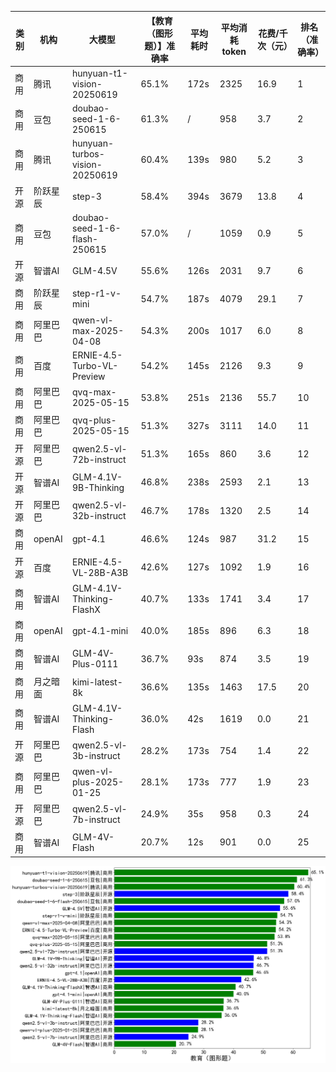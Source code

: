 
|类别|机构|大模型|【教育（图形题）】准确率|平均耗时|平均消耗token|花费/千次（元）|排名（准确率）|
|---|---|-----|-------------------|-------|-----------|-----------|-----------|
|商用|腾讯|hunyuan-t1-vision-20250619|65.1%|172s|2325|16.9|1|
|商用|豆包|doubao-seed-1-6-250615|61.3%|/|958|3.7|2|
|商用|腾讯|hunyuan-turbos-vision-20250619|60.4%|139s|980|5.2|3|
|开源|阶跃星辰|step-3|58.4%|394s|3679|13.8|4|
|商用|豆包|doubao-seed-1-6-flash-250615|57.0%|/|1059|0.9|5|
|开源|智谱AI|GLM-4.5V|55.6%|126s|2031|9.7|6|
|商用|阶跃星辰|step-r1-v-mini|54.7%|187s|4079|29.1|7|
|商用|阿里巴巴|qwen-vl-max-2025-04-08|54.3%|200s|1017|6.0|8|
|商用|百度|ERNIE-4.5-Turbo-VL-Preview|54.2%|145s|2126|9.3|9|
|商用|阿里巴巴|qvq-max-2025-05-15|53.8%|251s|2136|55.7|10|
|商用|阿里巴巴|qvq-plus-2025-05-15|51.3%|327s|3111|14.0|11|
|开源|阿里巴巴|qwen2.5-vl-72b-instruct|51.3%|165s|860|3.6|12|
|开源|智谱AI|GLM-4.1V-9B-Thinking|46.8%|238s|2593|2.1|13|
|开源|阿里巴巴|qwen2.5-vl-32b-instruct|46.7%|178s|1320|2.5|14|
|商用|openAI|gpt-4.1|46.6%|124s|987|31.2|15|
|开源|百度|ERNIE-4.5-VL-28B-A3B|42.6%|127s|1092|1.9|16|
|商用|智谱AI|GLM-4.1V-Thinking-FlashX|40.7%|133s|1741|3.4|17|
|商用|openAI|gpt-4.1-mini|40.0%|185s|896|6.3|18|
|商用|智谱AI|GLM-4V-Plus-0111|36.7%|93s|874|3.5|19|
|商用|月之暗面|kimi-latest-8k|36.6%|135s|1463|17.5|20|
|商用|智谱AI|GLM-4.1V-Thinking-Flash|36.0%|42s|1619|0.0|21|
|开源|阿里巴巴|qwen2.5-vl-3b-instruct|28.2%|173s|754|1.4|22|
|商用|阿里巴巴|qwen-vl-plus-2025-01-25|28.1%|173s|777|1.9|23|
|开源|阿里巴巴|qwen2.5-vl-7b-instruct|24.9%|35s|958|0.3|24|
|商用|智谱AI|GLM-4V-Flash|20.7%|12s|901|0.0|25|


![lin](../pic/教育（图形题）.png)